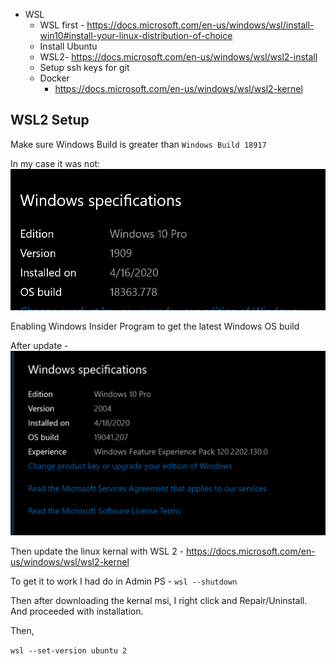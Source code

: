* WSL
    * WSL first - https://docs.microsoft.com/en-us/windows/wsl/install-win10#install-your-linux-distribution-of-choice
    * Install Ubuntu
    * WSL2- https://docs.microsoft.com/en-us/windows/wsl/wsl2-install
    * Setup ssh keys for git 
    * Docker 
      * https://docs.microsoft.com/en-us/windows/wsl/wsl2-kernel


## WSL2 Setup 
Make sure Windows Build is greater than `Windows Build 18917`

In my case it was not: 
![](2020-04-18-09-50-03.png)

Enabling Windows Insider Program to get the latest Windows OS build

After update - 
![](2020-04-18-11-16-00.png)

Then update the linux kernal with WSL 2 - https://docs.microsoft.com/en-us/windows/wsl/wsl2-kernel

To get it to work I had do in Admin PS - 
`wsl --shutdown`

Then after downloading the kernal msi, I right click and Repair/Uninstall. 
And proceeded with installation. 

Then, 

`wsl --set-version ubuntu 2`